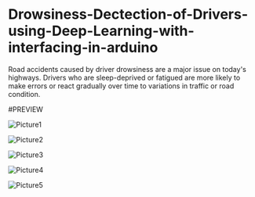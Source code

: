 # Drowsiness-Dectection-of-Drivers-using-Deep-Learning-with-interfacing-in-arduino
Road accidents caused by driver drowsiness are a major issue on today's highways. Drivers who are sleep-deprived or fatigued are more likely to make errors or react gradually over time to variations in traffic or road condition.

#PREVIEW

![Picture1](https://github.com/Vkaruppusamy/Drowsiness-Dectection-of-Drivers-using-Deep-Learning-with-interfacing-in-arduino-/assets/105380792/0c77ecb7-7074-491a-9a27-921839ac136c)


![Picture2](https://github.com/Vkaruppusamy/Drowsiness-Dectection-of-Drivers-using-Deep-Learning-with-interfacing-in-arduino-/assets/105380792/78a3e4b3-f9fa-4a06-8e29-361ff4bf7adf)

![Picture3](https://github.com/Vkaruppusamy/Drowsiness-Dectection-of-Drivers-using-Deep-Learning-with-interfacing-in-arduino-/assets/105380792/cee90c04-0aaa-41c1-82b7-6894ac8aa319)

![Picture4](https://github.com/Vkaruppusamy/Drowsiness-Dectection-of-Drivers-using-Deep-Learning-with-interfacing-in-arduino-/assets/105380792/ec50c128-e1d2-436d-b240-99c84db28cd6)

![Picture5](https://github.com/Vkaruppusamy/Drowsiness-Dectection-of-Drivers-using-Deep-Learning-with-interfacing-in-arduino-/assets/105380792/aba63823-e375-440e-b263-6b66c5c276c3)

